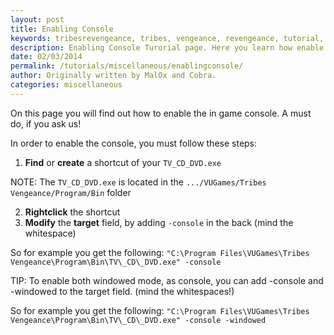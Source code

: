 ```yaml
---
layout: post
title: Enabling Console
keywords: tribesrevengeance, tribes, vengeance, revengeance, tutorial, guide, enable, console, shortcut, target, windowed
description: Enabling Console Turorial page. Here you learn how enable the console.
date: 02/03/2014
permalink: /tutorials/miscellaneous/enablingconsole/
author: Originally written by MalOx and Cobra.
categories: miscellaneous
---
```


On this page you will find out how to enable the in game console. A must do, if you ask us!

  

In order to enable the console, you must follow these steps:

1. **Find** or **create** a shortcut of your `TV_CD_DVD.exe`

NOTE: The `TV_CD_DVD.exe` is located in the `.../VUGames/Tribes Vengeance/Program/Bin` folder

2. **Rightclick** the shortcut
3. **Modify** the **target** field, by adding `-console` in the back (mind the whitespace)
  

So for example you get the following: `"C:\Program Files\VUGames\Tribes Vengeance\Program\Bin\TV\_CD\_DVD.exe" -console`

  

TIP: To enable both windowed mode, as console, you can add -console and -windowed to the target field. (mind the whitespaces!)

So for example you get the following: `"C:\Program Files\VUGames\Tribes Vengeance\Program\Bin\TV\_CD\_DVD.exe" -console -windowed`
